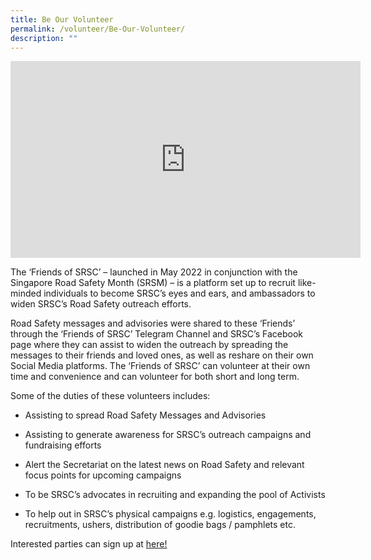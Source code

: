 ```yaml
---
title: Be Our Volunteer
permalink: /volunteer/Be-Our-Volunteer/
description: ""
---
```


<iframe width="560" height="315" src="https://www.youtube.com/embed/PvpSwgHgZnM" title="YouTube video player" frameborder="0" allow="accelerometer; autoplay; clipboard-write; encrypted-media; gyroscope; picture-in-picture; web-share" allowfullscreen></iframe>

The ‘Friends of SRSC’ – launched in May 2022 in conjunction with the Singapore Road Safety Month (SRSM) – is a platform set up to recruit like-minded individuals to become SRSC’s eyes and ears, and ambassadors to widen SRSC’s Road Safety outreach efforts.

Road Safety messages and advisories were shared to these ‘Friends’ through the ‘Friends of SRSC’ Telegram Channel and SRSC’s Facebook page where they can assist to widen the outreach by spreading the messages to their friends and loved ones, as well as reshare on their own Social Media platforms. The ‘Friends of SRSC’ can volunteer at their own time and convenience and can volunteer for both short and long term.

Some of the duties of these volunteers includes:

*   Assisting to spread Road Safety Messages and Advisories
*   Assisting to generate awareness for SRSC’s outreach campaigns and fundraising efforts
*   Alert the Secretariat on the latest news on Road Safety and relevant focus points for upcoming campaigns
*   To be SRSC’s advocates in recruiting and expanding the pool of Activists

*   To help out in SRSC’s physical campaigns e.g. logistics, engagements, recruitments, ushers, distribution of goodie bags / pamphlets etc.

Interested parties can sign up at
[ here!](https://www.giving.sg/volunteer-event?event_activity_id=76567204)